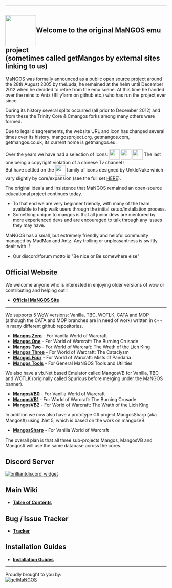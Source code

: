 ----
[<img src="https://www.getmangos.eu/!assets_mangos/currentlogo.gif" width="96" valign="middle"/>](http://getmangos.eu)Welcome to the original MaNGOS emu project
<br>(sometimes called getMangos by external sites linking to us)
----

MaNGOS was formally announced as a public open source project around the 28th August 2005 by theLuda, he remained at the helm until December 2012 when he decided to retire from the emu scene. At this time he handed over the reins to Antz (Billy1arm on github etc.) who has run the project ever since.

During its history several splits occurred (all prior to December 2012) and from these the Trinity Core & Cmangos forks among many others were formed.

Due to legal disagreements, the website URL and icon has changed several times over its history. mangosproject.org, getmangos.com, getmangos.co.uk, its current home is getmangos.eu.

Over the years we have had a selection of Icons: 
[<img src="https://www.getmangos.eu/!assets_mangos/oldlogo1.png" width="32" valign="middle"/>](http://getmangos.eu)
[<img src="https://www.getmangos.eu/!assets_mangos/oldlogo_variant.png" width="32" valign="middle"/>](http://getmangos.eu)
[<img src="https://www.getmangos.eu/!assets_mangos/oldlogo2.png" width="32" valign="middle"/>](http://getmangos.eu) The last one being a copyright violation of a chinese Tv channel !
<br>But have settled on the 
[<img src="https://www.getmangos.eu/!assets_mangos/currentlogo.gif" width="32" valign="middle"/>](http://getmangos.eu) family of icons designed by UnkleNuke which vary slightly by core/expansion (see the full set [HERE](mangosFamily.md)).

The original ideals and insistence that MaNGOS remained an open-source educational project continues today.
- To that end we are very beginner friendly, with many of the team available to help walk users through the initial setup/installation process.
- Something unique to mangos is that all junior devs are mentored by more experienced devs and are encouraged to talk through any issues they may have.

MaNGOS has a small, but extremely friendly and helpful community managed by MadMax and Antz. Any trolling or unpleasantness is swiftly dealt with !!
- Our discord/forum motto is "Be nice or Be somewhere else"

**Official Website**
----

We welcome anyone who is interested in enjoying older versions of wow or contributing and helping out !

* [**Official MaNGOS Site**](https://getmangos.eu/)  

----

We supports 5 WoW versions: Vanilla, TBC, WOTLK, CATA and MOP (although the CATA and MOP branches are in need of work) written in c++ in many different github repositories.

* [**Mangos Zero**](https://github.com/mangoszero/) - For Vanilla World of Warcraft
* [**Mangos One**](https://github.com/mangosone/) - For World of Warcraft: The Burning Crusade
* [**Mangos Two**](https://github.com/mangostwo/) - For World of Warcraft: The Wrath of the Lich King
* [**Mangos Three**](https://github.com/mangosthree/) - For World of Warcraft: The Cataclysm
* [**Mangos Four**](https://github.com/mangosfour/) - For World of Warcraft: Mists of Pandaria
* [**Mangos Tools**](https://github.com/mangostools/) - For General MaNGOS Tools and Utilities

We also have a vb.Net based Emulator called MangosVB for Vanilla, TBC and WOTLK (originally called Spurious before merging under the MaNGOS banner).

* [**MangosVB0**](https://github.com/mangosvb/serverZero/) - For Vanilla World of Warcraft
* [**MangosVB1**](https://github.com/mangosvb/serverOne/) - For World of Warcraft: The Burning Crusade
* [**MangosVB2**](https://github.com/mangosvb/serverTwo/) - For World of Warcraft: The Wrath of the Lich King

In addition we now also have a prototype C# project MangosSharp (aka Mangos#) using .Net 5, which is based on the work on mangosVB.

* [**MangosSharp**](https://github.com/MangosServer/MangosSharp/) - For Vanilla World of Warcraft

The overall plan is that all three sub-projects Mangos, MangosVB and Mangos# will use the same database across the cores.

**Discord Server**
----
 [<img class="ipsImage" src="https://discordapp.com/api/guilds/286167585270005763/widget.png?style=banner3" alt='brilliantdiscord_widget'>](https://www.getmangos.eu/discord/invite/general/)

**Main Wiki**
----

* [**Table of Contents**](http://getmangos.eu/wiki)  


**Bug / Issue Tracker**
----

* [**Tracker**](https://www.getmangos.eu/bug-tracker/)  

**Installation Guides**
----

* [**Installation Guides**](https://www.getmangos.eu/wiki/documentation/installation-guides/) 

---
Proudly brought to you by:
<br>
[![getMaNGOS](https://www.getmangos.eu/!assets_mangos/logo.png)](http://getmangos.eu)

